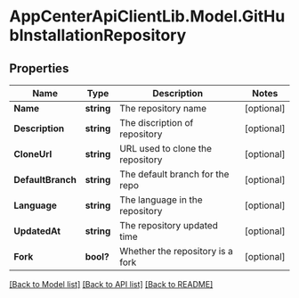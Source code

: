 # AppCenterApiClientLib.Model.GitHubInstallationRepository
## Properties

Name | Type | Description | Notes
------------ | ------------- | ------------- | -------------
**Name** | **string** | The repository name | [optional] 
**Description** | **string** | The discription of repository | [optional] 
**CloneUrl** | **string** | URL used to clone the repository | [optional] 
**DefaultBranch** | **string** | The default branch for the repo | [optional] 
**Language** | **string** | The language in the repository | [optional] 
**UpdatedAt** | **string** | The repository updated time | [optional] 
**Fork** | **bool?** | Whether the repository is a fork | [optional] 

[[Back to Model list]](../README.md#documentation-for-models) [[Back to API list]](../README.md#documentation-for-api-endpoints) [[Back to README]](../README.md)

